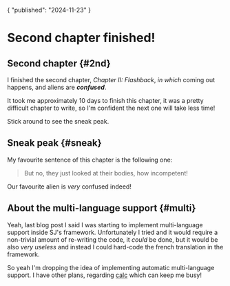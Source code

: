 {
	"published": "2024-11-23"
}

# Second chapter finished!

## Second chapter {#2nd}

I finished the second chapter, _Chapter II: Flashback_, _in which_ coming out happens, and aliens are
***confused***.

It took me approximately 10 days to finish this chapter, it was a pretty
difficult chapter to write, so I'm confident the next one will take less time!

Stick around to see the sneak peak.

## Sneak peak {#sneak}

My favourite sentence of this chapter is the following one:
 
> But no, they just looked at their bodies, how incompetent!

Our favourite alien is _very_ confused indeed!

## About the multi-language support {#multi}

Yeah, last blog post I said I was starting to implement multi-language support
inside SJ's framework. Unfortunately I tried and it would require a non-trivial
amount of re-writing the code, it _could_ be done, but it would be also _very
useless_ and instead I could hard-code the french translation in the framework.

So yeah I'm dropping the idea of implementing automatic multi-language support. 
I have other plans, regarding [calc](https://github.com/vanilla-extract/calc)
which can keep me busy!

